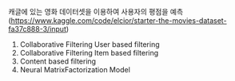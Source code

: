 
캐글에 있는 영화 데이터셋을 이용하여 사용자의 평점을 예측 (https://www.kaggle.com/code/elcior/starter-the-movies-dataset-fa37c888-3/input)

1. Collaborative Filtering User based filtering
2. Collaborative Filtering Item based filtering
3. Content based filtering
4. Neural MatrixFactorization Model
